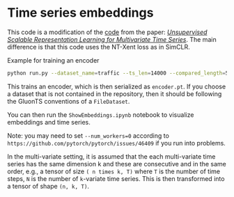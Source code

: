 # Time series embeddings

This code is a modification of the  [code](https://github.com/White-Link/UnsupervisedScalableRepresentationLearningTimeSeries) from the paper: 
[_Unsupervised Scalable Representation Learning for Multivariate Time Series_](https://arxiv.org/abs/1901.10738).
The main difference is that this code uses the NT-Xent loss as in SimCLR.

Example for training an encoder
```sh
python run.py --dataset_name=traffic --ts_len=14000 --compared_length=500 --lr=0.005 --loss_temperature=0.2 --batch_size=256 --max_epochs=20 --multivar_dim=1
```
This trains an encoder, which is then serialized as `encoder.pt`. If you choose a dataset that is 
not contained in the repository, then it should be following the GluonTS conventions of a `FileDataset`.

You can then run the `ShowEmbeddings.ipynb` notebook to visualize embeddings and time series.

Note: you may need to set `--num_workers=0` according to
`https://github.com/pytorch/pytorch/issues/46409`
if you run into problems.

In the multi-variate setting, it is assumed that the each multi-variate time series has the same dimension k and these
are consecutive and in the same order, e.g., a tensor of size `( n times k, T)` where `T` is the number of time steps, 
`N` is the number of `k`-variate time series. This is then transformed into a tensor of shape `(n, k, T)`.